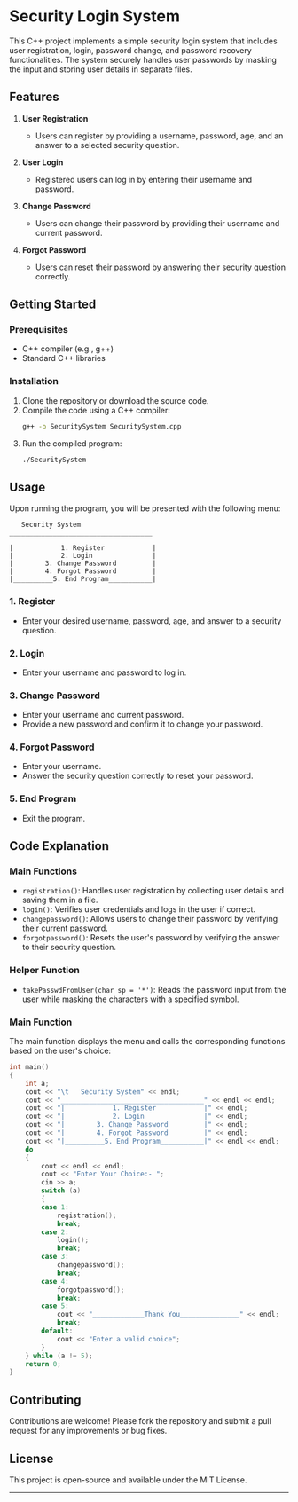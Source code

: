 # Security Login System

This C++ project implements a simple security login system that includes user registration, login, password change, and password recovery functionalities. The system securely handles user passwords by masking the input and storing user details in separate files.

## Features

1. **User Registration**
   - Users can register by providing a username, password, age, and an answer to a selected security question.
   
2. **User Login**
   - Registered users can log in by entering their username and password.
   
3. **Change Password**
   - Users can change their password by providing their username and current password.
   
4. **Forgot Password**
   - Users can reset their password by answering their security question correctly.

## Getting Started

### Prerequisites

- C++ compiler (e.g., g++)
- Standard C++ libraries

### Installation

1. Clone the repository or download the source code.
2. Compile the code using a C++ compiler:
   ```bash
   g++ -o SecuritySystem SecuritySystem.cpp
   ```
3. Run the compiled program:
   ```bash
   ./SecuritySystem
   ```

## Usage

Upon running the program, you will be presented with the following menu:

```
   Security System
____________________________________

|            1. Register            |
|            2. Login               |
|        3. Change Password         |
|        4. Forgot Password         |
|__________5. End Program___________|
```

### 1. Register

- Enter your desired username, password, age, and answer to a security question.

### 2. Login

- Enter your username and password to log in.

### 3. Change Password

- Enter your username and current password.
- Provide a new password and confirm it to change your password.

### 4. Forgot Password

- Enter your username.
- Answer the security question correctly to reset your password.

### 5. End Program

- Exit the program.

## Code Explanation

### Main Functions

- `registration()`: Handles user registration by collecting user details and saving them in a file.
- `login()`: Verifies user credentials and logs in the user if correct.
- `changepassword()`: Allows users to change their password by verifying their current password.
- `forgotpassword()`: Resets the user's password by verifying the answer to their security question.

### Helper Function

- `takePasswdFromUser(char sp = '*')`: Reads the password input from the user while masking the characters with a specified symbol.

### Main Function

The main function displays the menu and calls the corresponding functions based on the user's choice:

```cpp
int main()
{
    int a;
    cout << "\t   Security System" << endl;
    cout << "____________________________________" << endl << endl;
    cout << "|            1. Register            |" << endl;
    cout << "|            2. Login               |" << endl;
    cout << "|        3. Change Password         |" << endl;
    cout << "|        4. Forgot Password         |" << endl;
    cout << "|__________5. End Program___________|" << endl << endl;
    do
    {
        cout << endl << endl;
        cout << "Enter Your Choice:- ";
        cin >> a;
        switch (a)
        {
        case 1:
            registration();
            break;
        case 2:
            login();
            break;
        case 3:
            changepassword();
            break;
        case 4:
            forgotpassword();
            break;
        case 5:
            cout << "_____________Thank You_______________" << endl;
            break;
        default:
            cout << "Enter a valid choice";
        }
    } while (a != 5);
    return 0;
}
```

## Contributing

Contributions are welcome! Please fork the repository and submit a pull request for any improvements or bug fixes.

## License

This project is open-source and available under the MIT License.

---